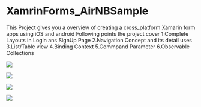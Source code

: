 # XamrinForms_AirNBSample
This Project gives you a overview of creating a cross_platform Xamarin form  apps using iOS and android
Following points the project cover
1.Complete Layouts in Login ans SignUp Page
2.Navigation Concept and its detail uses
3.List/Table view 
4.Binding Context
5.Commpand Parameter
6.Observable Collections



![](homepage.png)



![](loginpage.png)



![](bookPage.png)

![](confirmPage.png)
